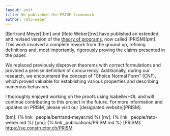 ```yaml
---
layout: post
title: We published the PRISM framework
author: reto-weber
---
```

[Bertrand Meyer][bm] and [Reto Weber][rw] have published an extended and revised version of the [theory of programs][top], now called [PRISM][pm]. 
This work involved a complete rework from the ground up, refining definitions and, 
most importantly, rigorously proving the claims presented in the paper.

We replaced previously disproven theorems with correct formulations and provided a precise definition of concurrency. 
Additionally, during our research, we encountered the concept of "Choice Normal Form" (CNF), 
which proved valuable for establishing various properties and describing numerous behaviors.

I thoroughly enjoyed working on the proofs using Isabelle/HOL and will continue contributing to this project in the future. 
For more information and updates on PRISM, please visit our [designated website][PRISM].

[top]: https://arxiv.org/abs/1507.00723
[bm]: {% link _people/bertrand-meyer.md %}
[rw]: {% link _people/reto-weber.md %}
[pm]: {% link _publications/PRISM.md %}
[PRISM]: https://se.constructor.ch/PRISM